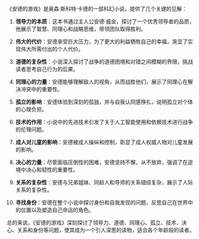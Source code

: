 《安德的游戏》是奥森·斯科特·卡德的一部科幻小说，提供了几个关键的见解：

1. **领导力的本质**：这本书通过主人公安德·威金，探讨了一个优秀领导者的品质，他展示了智慧、同理心和战略思维，带领团队取得胜利。

2. **伟大的代价**：安德承受巨大压力，为了更大的利益牺牲自己的幸福，突显了实现伟大所需付出的个人代价。

3. **道德的复杂性**：小说深入探讨了战争的道德困境和对错之间模糊的界限，挑战读者思考自己行为的后果。

4. **同理心的力量**：安德能够理解敌人的视角，从而战胜他们，展示了同理心在解决冲突中的重要性。

5. **孤立的影响**：安德体验到深刻的孤独，并与自我认同感挣扎，说明孤立对个体的心理负担。

6. **技术的作用**：小说中的先进技术引发了关于人工智能使用和依赖技术进行战争的伦理问题。

7. **成人对儿童的影响**：安德被成人操纵和控制，彰显了成人权威人物对儿童发展的影响。

8. **决心的力量**：尽管面临压倒性的困难，安德坚持不懈，从不放弃，强调了在逆境中决心和韧性的重要性。

9. **关系的复杂性**：安德与兄弟姐妹、同龄人和导师的关系错综复杂，展示了人际关系的复杂性。

10. **寻找身份**：安德在整个小说中探讨身份和自我发现的问题，反思自己在世界中的位置以及塑造自己命运的角色。

总的来说，《安德的游戏》深刻探讨了领导力、道德、同理心、孤立、技术、决心、关系和身份等问题，使其成为一个引人深思的读物，适合各个年龄段的读者。